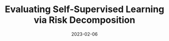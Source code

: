 ---
title: "Evaluating Self-Supervised Learning via Risk Decomposition"
authors_before: ""
authors_after: ", T. Hashimoto, P. Liang"
award: "Oral Presentation"
collection: publications
permalink: /publication/riskdec
tldr: 'We derive a risk decomposition for self-supervised learning and use it to evaluate 169 pretrained models.'
date: 2023-02-06
venue: 'ICML 2023'
preprint: '' 
header: 
  teaser: 'papers/riskdec/radar_chart.png'
paper: 'https://arxiv.org/abs/2302.03068'
code: 'https://github.com/yanndubs/ssl-risk-decomposition' 
twitter: ""
link: ''
video: ''
categories:
  - Self-Supervised Learning
  - Representation Learning
  - Vision
  - Selected Papers 
  - Evaluation
---